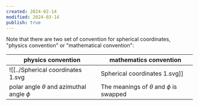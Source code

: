 ```yaml
---
created: 2024-02-14
modified: 2024-03-14
publish: true
---
```


Note that there are two set of convention for spherical coordinates, "physics convention" or "mathematical convention":

| physics convention | mathematics convention |
| ---- | ---- |
| ![[../Spherical coordinates 1.svg|Spherical coordinates 1.svg]] | ![[../3D_Spherical_2.svg|3D_Spherical_2.svg]] |
| polar angle $\theta$ and azimuthal angle $\phi$ | The meanings of $\theta$ and $\phi$ is swapped |